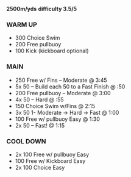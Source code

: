 **2500m/yds**
**difficulty 3.5/5**

### WARM UP

- 300 Choice Swim 
- 200 Free pullbuoy
- 100 Kick (kickboard optional)

### MAIN

- 250 Free w/ Fins – Moderate @ 3:45
- 5x 50 – Build each 50 to a Fast Finish @ :50
- 200 Free pullbuoy – Moderate @ 3:00
- 4x 50 – Hard @ :55
- 150 Choice Swim w/Fins @ 2:15
- 3x 50 1- Moderate -> Hard -> Fast @ 1:00
- 100 Free w/ pullbuoy Easy @ 1:30
- 2x 50 – Fast! @ 1:15

### COOL DOWN

- 2x 100 Free w/ pullbuoy Easy
- 100 Free w/ Kickboard Easy
- 2x 100 Choice Easy